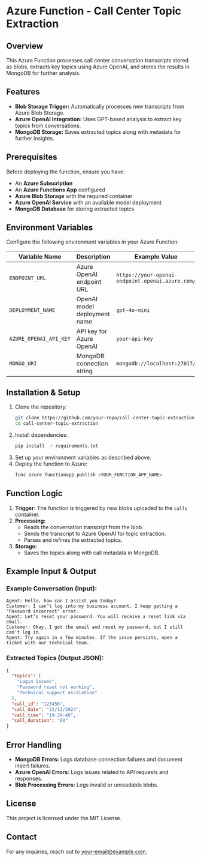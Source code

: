 # Azure Function - Call Center Topic Extraction

## Overview
This Azure Function processes call center conversation transcripts stored as blobs, extracts key topics using Azure OpenAI, and stores the results in MongoDB for further analysis.

## Features
- **Blob Storage Trigger:** Automatically processes new transcripts from Azure Blob Storage.
- **Azure OpenAI Integration:** Uses GPT-based analysis to extract key topics from conversations.
- **MongoDB Storage:** Saves extracted topics along with metadata for further insights.

## Prerequisites
Before deploying the function, ensure you have:
- An **Azure Subscription**
- An **Azure Functions App** configured
- **Azure Blob Storage** with the required container
- **Azure OpenAI Service** with an available model deployment
- **MongoDB Database** for storing extracted topics

## Environment Variables
Configure the following environment variables in your Azure Function:

| Variable Name          | Description                                      | Example Value |
|------------------------|--------------------------------------------------|--------------|
| `ENDPOINT_URL`        | Azure OpenAI endpoint URL                        | `https://your-openai-endpoint.openai.azure.com/` |
| `DEPLOYMENT_NAME`     | OpenAI model deployment name                     | `gpt-4o-mini` |
| `AZURE_OPENAI_API_KEY`| API key for Azure OpenAI                         | `your-api-key` |
| `MONGO_URI`           | MongoDB connection string                        | `mongodb://localhost:27017/` |

## Installation & Setup
1. Clone the repository:
   ```sh
   git clone https://github.com/your-repo/call-center-topic-extraction.git
   cd call-center-topic-extraction
   ```
2. Install dependencies:
   ```sh
   pip install -r requirements.txt
   ```
3. Set up your environment variables as described above.
4. Deploy the function to Azure:
   ```sh
   func azure functionapp publish <YOUR_FUNCTION_APP_NAME>
   ```

## Function Logic
1. **Trigger:** The function is triggered by new blobs uploaded to the `calls` container.
2. **Processing:**
   - Reads the conversation transcript from the blob.
   - Sends the transcript to Azure OpenAI for topic extraction.
   - Parses and refines the extracted topics.
3. **Storage:**
   - Saves the topics along with call metadata in MongoDB.

## Example Input & Output
### Example Conversation (Input):
```
Agent: Hello, how can I assist you today?
Customer: I can’t log into my business account. I keep getting a "Password incorrect" error.
Agent: Let’s reset your password. You will receive a reset link via email.
Customer: Okay, I got the email and reset my password, but I still can't log in.
Agent: Try again in a few minutes. If the issue persists, open a ticket with our technical team.
```

### Extracted Topics (Output JSON):
```json
{
  "topics": [
    "Login issues",
    "Password reset not working",
    "Technical support escalation"
  ],
  "call_id": "123456",
  "call_date": "22/12/2024",
  "call_time": "19:24:40",
  "call_duration": "60"
}
```

## Error Handling
- **MongoDB Errors:** Logs database connection failures and document insert failures.
- **Azure OpenAI Errors:** Logs issues related to API requests and responses.
- **Blob Processing Errors:** Logs invalid or unreadable blobs.

## License
This project is licensed under the MIT License.

## Contact
For any inquiries, reach out to [your-email@example.com](mailto:your-email@example.com).
